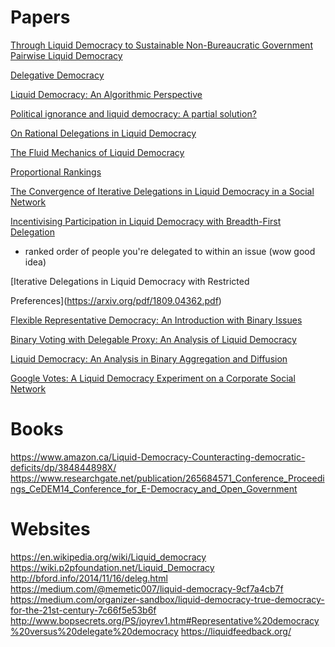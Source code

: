 # Papers

[Through Liquid Democracy to Sustainable Non-Bureaucratic Government](https://jedem.org/index.php/jedem/article/view/307)  
[Pairwise Liquid Democracy](http://research.illc.uva.nl/COMSOC/proceedings/comsoc-2018/BrillTalmonCOMSOC2018.pdf)  

[Delegative Democracy](http://bford.info/deleg/deleg.pdf)

[Liquid Democracy: An Algorithmic Perspective](http://procaccia.info/papers/liquid.pdf)

[Political ignorance and liquid democracy: A partial solution?](http://emilkirkegaard.dk/en/wp-content/uploads/LD_paper_draft1.pdf)

[On Rational Delegations in Liquid Democracy](https://arxiv.org/pdf/1802.08020.pdf)

[The Fluid Mechanics of Liquid Democracy](https://arxiv.org/pdf/1808.01906.pdf)

[Proportional Rankings](https://arxiv.org/pdf/1612.01434.pdf)

[The Convergence of Iterative Delegations in Liquid Democracy in a Social Network](https://arxiv.org/pdf/1904.05775.pdf)

[Incentivising Participation in Liquid Democracy with Breadth-First Delegation](https://arxiv.org/pdf/1811.03710.pdf)
 - ranked order of people you're delegated to within an issue (wow good idea)

[Iterative Delegations in Liquid Democracy with Restricted

Preferences](https://arxiv.org/pdf/1809.04362.pdf)

[Flexible Representative Democracy: An Introduction with Binary Issues](https://arxiv.org/pdf/1811.02921.pdf)

[Binary Voting with Delegable Proxy: An Analysis of Liquid Democracy](https://arxiv.org/pdf/1707.08741.pdf)

[Liquid Democracy: An Analysis in Binary Aggregation and Diffusion](https://arxiv.org/pdf/1612.08048.pdf)

[Google Votes: A Liquid Democracy Experiment on a Corporate Social Network](https://www.tdcommons.org/cgi/viewcontent.cgi?article=1092&context=dpubs_series)

# Books

https://www.amazon.ca/Liquid-Democracy-Counteracting-democratic-deficits/dp/384844898X/
https://www.researchgate.net/publication/265684571_Conference_Proceedings_CeDEM14_Conference_for_E-Democracy_and_Open_Government

# Websites

https://en.wikipedia.org/wiki/Liquid_democracy
https://wiki.p2pfoundation.net/Liquid_Democracy
http://bford.info/2014/11/16/deleg.html
https://medium.com/@memetic007/liquid-democracy-9cf7a4cb7f
https://medium.com/organizer-sandbox/liquid-democracy-true-democracy-for-the-21st-century-7c66f5e53b6f
http://www.bopsecrets.org/PS/joyrev1.htm#Representative%20democracy%20versus%20delegate%20democracy
https://liquidfeedback.org/
